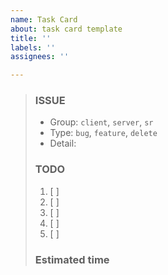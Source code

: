 ```yaml
---
name: Task Card
about: task card template
title: ''
labels: ''
assignees: ''

---
```


> ### ISSUE
> * Group:  `client`, `server`, `sr`
> * Type: `bug`, `feature`, `delete`
> * Detail: 
> 
> ### TODO
> 1. [ ]  
> 2. [ ]  
> 3. [ ]  
> 4. [ ]  
> 5. [ ]  
> 
> ### Estimated time
